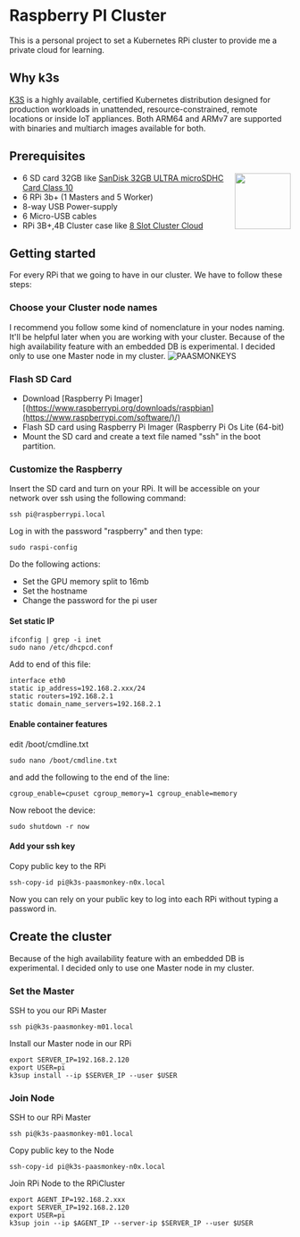 # Raspberry PI Cluster

This is a personal project to set a Kubernetes RPi cluster to provide me a private cloud for learning.

## Why k3s
[K3S](https://k3s.io/) is a highly available, certified Kubernetes distribution designed for production workloads in unattended, resource-constrained, remote locations or inside IoT appliances. Both ARM64 and ARMv7 are supported with binaries and multiarch images available for both.

## Prerequisites
<img align="right" width="100" height="100" src="images/cluster-draft.jpg">

* 6 SD card 32GB like [SanDisk 32GB ULTRA microSDHC Card Class 10](https://www.amazon.com/gp/product/B007JTKLEK/ref=as_li_tl?ie=UTF8&camp=1789&creative=9325&creativeASIN=B007JTKLEK&linkCode=as2&tag=alexellisuk-20&linkId=72069d86b6c70e1dc49c2f0ce35f08ef)
* 6 RPi 3b+ (1 Masters and 5 Worker)
* 8-way USB Power-supply
* 6 Micro-USB cables
* RPi 3B+,4B Cluster case like [8 Slot Cluster Cloud](https://www.ebay.de/itm/8-Slot-Cluster-Cloud-For-Raspberry-Pi-4B-3B-and-other-single-board-computers/123315692330?hash=item1cb630232a:m:mgb2CCUuG3V2u1RKG3BDyGg&var=423715705189)

## Getting started
For every RPi that we going to have in our cluster. We have to follow these steps:

### Choose your Cluster node names
I recommend you follow some kind of nomenclature in your nodes naming. It'll be helpful later when you are working with your cluster.
Because of the high availability feature with an embedded DB is experimental. I decided only to use one Master node in my cluster.
![PAASMONKEYS](images/cluster.png)

### Flash SD Card
* Download [Raspberry Pi Imager][(https://www.raspberrypi.org/downloads/raspbian](https://www.raspberrypi.com/software/)/)
* Flash SD card using Raspberry Pi Imager (Raspberry Pi Os Lite (64-bit)
* Mount the SD card and create a text file named "ssh" in the boot partition.

### Customize the Raspberry
Insert the SD card and turn on your RPi. It will be accessible on your network over ssh using the following command:
```
ssh pi@raspberrypi.local
```
Log in with the password "raspberry" and then type:
```
sudo raspi-config
```
Do the following actions:
* Set the GPU memory split to 16mb
* Set the hostname
* Change the password for the pi user

#### Set static IP
```
ifconfig | grep -i inet
sudo nano /etc/dhcpcd.conf
```
Add to end of this file:
```
interface eth0
static ip_address=192.168.2.xxx/24
static routers=192.168.2.1
static domain_name_servers=192.168.2.1
```
#### Enable container features
edit /boot/cmdline.txt 
```
sudo nano /boot/cmdline.txt
```
and add the following to the end of the line:
```
cgroup_enable=cpuset cgroup_memory=1 cgroup_enable=memory
```
Now reboot the device:
```
sudo shutdown -r now
```

#### Add your ssh key
Copy public key to the RPi
```
ssh-copy-id pi@k3s-paasmonkey-n0x.local
```
Now you can rely on your public key to log into each RPi without typing a password in.

## Create the cluster
Because of the high availability feature with an embedded DB is experimental. I decided only to use one Master node in my cluster.

### Set the Master
SSH to you our RPi Master
```
ssh pi@k3s-paasmonkey-m01.local
```
Install our Master node in our RPi
```
export SERVER_IP=192.168.2.120
export USER=pi
k3sup install --ip $SERVER_IP --user $USER
```

### Join Node
SSH to our RPi Master
```
ssh pi@k3s-paasmonkey-m01.local
```
Copy public key to the Node
```
ssh-copy-id pi@k3s-paasmonkey-n0x.local
```
Join RPi Node to the RPiCluster
```
export AGENT_IP=192.168.2.xxx
export SERVER_IP=192.168.2.120
export USER=pi
k3sup join --ip $AGENT_IP --server-ip $SERVER_IP --user $USER
```
